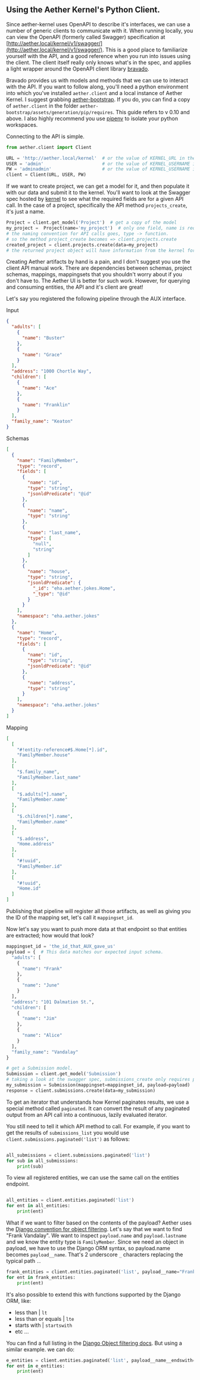 ## Using the Aether Kernel's Python Client.

Since aether-kernel uses OpenAPI to describe it's interfaces, we can use a number of generic clients to communicate with it. When running locally, you can view the OpenAPI (formerly called Swagger) specification at [http://aether.local/kernel/v1/swagger/](http://aether.local/kernel/v1/swagger/). This is a good place to familiarize yourself with the API, and a good reference when you run into issues using the client. The client itself really only knows what's in the spec, and applies a light wrapper around the OpenAPI client library [bravado](https://bravado.readthedocs.io/en/stable/).

Bravado provides us with models and methods that we can use to interact with the API. If you want to follow along, you'll need a python environment into which you've installed `aether.client` and a local instance of Aether Kernel. I suggest grabbing [aether-bootstrap](https://github.com/eHealthAfrica/aether-bootstrap). If you do, you can find a copy of `aether.client` in the folder `aether-bootstrap/assets/generation/pip/requires`. This guide refers to v 0.10 and above. I also highly recommend you use [pipenv](https://pipenv.readthedocs.io/en/latest/) to isolate your python workspaces.

Connecting to the API is simple.

```python
from aether.client import Client

URL = 'http://aether.local/kernel'  # or the value of KERNEL_URL in the .env file
USER = 'admin'                      # or the value of KERNEL_USERNAME in the .env file
PW = 'adminadmin'                   # or the value of KERNEL_USERNAME in the .env file
client = Client(URL, USER, PW)
```

If we want to create project, we can get a model for it, and then populate it with our data and submit it to the kernel. You'll want to look at the Swagger spec hosted by [kernel](http://aether.local/kernel/v1/swagger/) to see what the required fields are for a given API call. In the case of a project, specifically the API method `projects_create`, it's just a name.

```python
Project = client.get_model('Project')  # get a copy of the model
my_project =  Project(name='my_project')  # only one field, name is required
# the naming convention for API calls goes, type -> function.
# so the method project_create becomes => client.projects.create
created_project = client.projects.create(data=my_project)
# the returned project object will have information from the kernel for generated fields like ID, etc.
```

Creating Aether artifacts by hand is a pain, and I don't suggest you use the client API manual work. There are dependencies between schemas, project schemas, mappings, mappingsets that you shouldn't worry about if you don't have to. The Aether UI is better for such work. However, for querying and consuming entities, the API and it's client are great!

Let's say you registered the following pipeline through the AUX interface.

Input

```json
{
  "adults": [
    {
      "name": "Buster"
    },
    {
      "name": "Grace"
    }
  ],
  "address": "1000 Chortle Way",
  "children": [
    {
      "name": "Ace"
    },
    {
      "name": "Franklin"
    }
  ],
  "family_name": "Keaton"
}
```

Schemas

```json
[
  {
    "name": "FamilyMember",
    "type": "record",
    "fields": [
      {
        "name": "id",
        "type": "string",
        "jsonldPredicate": "@id"
      },
      {
        "name": "name",
        "type": "string"
      },
      {
        "name": "last_name",
        "type": [
          "null",
          "string"
        ]
      },
      {
        "name": "house",
        "type": "string",
        "jsonldPredicate": {
          "_id": "eha.aether.jokes.Home",
          "_type": "@id"
        }
      }
    ],
    "namespace": "eha.aether.jokes"
  },
  {
    "name": "Home",
    "type": "record",
    "fields": [
      {
        "name": "id",
        "type": "string",
        "jsonldPredicate": "@id"
      },
      {
        "name": "address",
        "type": "string"
      }
    ],
    "namespace": "eha.aether.jokes"
  }
]
```

Mapping

```json
[
  [
    "#!entity-reference#$.Home[*].id",
    "FamilyMember.house"
  ],
  [
    "$.family_name",
    "FamilyMember.last_name"
  ],
  [
    "$.adults[*].name",
    "FamilyMember.name"
  ],
  [
    "$.children[*].name",
    "FamilyMember.name"
  ],
  [
    "$.address",
    "Home.address"
  ],
  [
    "#!uuid",
    "FamilyMember.id"
  ],
  [
    "#!uuid",
    "Home.id"
  ]
]
```

Publishing that pipeline will register all those artifacts, as well as giving you the ID of the mapping set, let's call it `mappingset_id`.

Now let's say you want to push more data at that endpoint so that entities are extracted; how would that look?

```python
mappingset_id = 'the_id_that_AUX_gave_us'
payload = {  # This data matches our expected input schema.
  "adults": [
    {
      "name": "Frank"
    },
    {
      "name": "June"
    }
  ],
  "address": "101 Dalmation St.",
  "children": [
    {
      "name": "Jim"
    },
    {
      "name": "Alice"
    }
  ],
  "family_name": "Vandalay"
}

# get a Submission model.
Submission = client.get_model('Submission')
# taking a look at the swagger spec, submissions_create only requires payload and mappingset... so
my_submission = Submission(mappingset=mappingset_id, payload=payload)
response = client.submissions.create(data=my_submission)
```

To get an iterator that understands how Kernel paginates results, we use a special method called `paginated`. It can convert the result of any paginated output from an API call into a continuous, lazily evaluated iterator.

You still need to tell it which API method to call. For example, if you want to get the results of `submissions_list` you would use `client.submissions.paginated('list')` as follows:

```python

all_submissions = client.submissions.paginated('list')
for sub in all_submissions:
    print(sub)

```

To view all registered entities, we can use the same call on the entities endpoint.

```python

all_entities = client.entities.paginated('list')
for ent in all_entities:
    print(ent)

```

What if we want to filter based on the contents of the payload? Aether uses the [Django convention for object filtering](https://docs.djangoproject.com/en/3.2/topics/db/queries/#retrieving-specific-objects-with-filters). Let's say that we want to find "Frank Vandalay". We want to inspect `payload.name` and `payload.lastname` and we know the entity type is `FamilyMember`. Since we need an object in payload, we have to use the Django ORM syntax, so payload.name becomes `payload__name`. That's 2 underscore `_` characters replacing the typical path `.`.

```python
frank_entities = client.entities.paginated('list', payload__name="Frank")
for ent in frank_entities:
    print(ent)

```

It's also possible to extend this with functions supported by the Django ORM, like:

- less than | `lt`
- less than or equals | `lte`
- starts with | `startswith`
- etc ...

You can find a full listing in the [Django Object filtering docs](https://docs.djangoproject.com/en/2.1/topics/db/queries/#retrieving-specific-objects-with-filters). But using a similar example. we can do:

```python
e_entities = client.entities.paginated('list', payload__name__endswith="e")
for ent in e_entities:
    print(ent)

```
